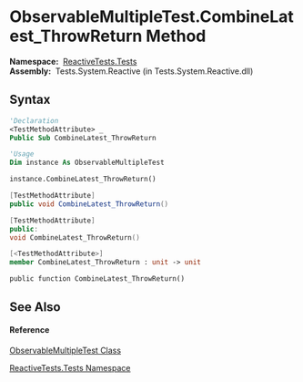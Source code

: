 # ObservableMultipleTest.CombineLatest\_ThrowReturn Method

**Namespace:**  [ReactiveTests.Tests](ReactiveTests.Tests\ReactiveTests.Tests.md)  
**Assembly:**  Tests.System.Reactive (in Tests.System.Reactive.dll)

## Syntax

```vb
'Declaration
<TestMethodAttribute> _
Public Sub CombineLatest_ThrowReturn
```

```vb
'Usage
Dim instance As ObservableMultipleTest

instance.CombineLatest_ThrowReturn()
```

```csharp
[TestMethodAttribute]
public void CombineLatest_ThrowReturn()
```

```c++
[TestMethodAttribute]
public:
void CombineLatest_ThrowReturn()
```

```fsharp
[<TestMethodAttribute>]
member CombineLatest_ThrowReturn : unit -> unit 
```

```jscript
public function CombineLatest_ThrowReturn()
```

## See Also

#### Reference

[ObservableMultipleTest Class](ObservableMultipleTest\ObservableMultipleTest.md)

[ReactiveTests.Tests Namespace](ReactiveTests.Tests\ReactiveTests.Tests.md)




